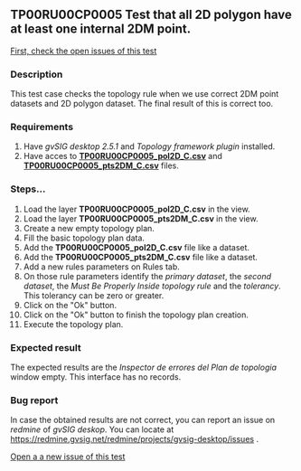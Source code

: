 ## TP00RU00CP0005 Test that all 2D polygon have at least one internal 2DM point. 

[First, check the open issues of this test](https://redmine.gvsig.net/redmine/projects/gvsig-desktop/issues?utf8=%E2%9C%93&set_filter=1&f%5B%5D=status_id&op%5Bstatus_id%5D=o&f%5B%5D=subject&op%5Bsubject%5D=%7E&v%5Bsubject%5D%5B%5D=TP00RU00CP0005&f%5B%5D&f%5B%5D=&c%5B%5D=tracker&c%5B%5D=status&c%5B%5D=priority&c%5B%5D=subject&c%5B%5D=assigned_to&c%5B%5D=updated_on&group_by=)

### Description

This test case checks the topology rule when we use correct 2DM point datasets and 2D polygon dataset. The final result of this is correct too.

### Requirements

1. Have *gvSIG desktop 2.5.1* and *Topology framework plugin* installed.
2. Have acces to [**TP00RU00CP0005_pol2D_C.csv**]() and [**TP00RU00CP0005_pts2DM_C.csv**]() files.

### Steps...

1. Load the layer **TP00RU00CP0005_pol2D_C.csv** in the view.
2. Load the layer **TP00RU00CP0005_pts2DM_C.csv** in the view.
3. Create a new empty topology plan.
4. Fill the basic topology plan data.
5. Add the **TP00RU00CP0005_pol2D_C.csv** file like a dataset.
6. Add the **TP00RU00CP0005_pts2DM_C.csv** file like a dataset.
7. Add a new rules parameters on Rules tab.
8. On those rule parameters identify the *primary dataset*, the *second dataset*, the *Must Be Properly Inside topology rule* and the *tolerancy*. This tolerancy can be zero or greater.
9. Click on the "Ok" button.
10. Click on the "Ok" button to finish the topology plan creation.
11. Execute the topology plan.

### Expected result

The expected results are the *Inspector de errores del Plan de topologia* window empty. This interface has no records.


### Bug report


In case the obtained results are not correct, you can report an issue on *redmine* of *gvSIG deskop*. You can locate at
https://redmine.gvsig.net/redmine/projects/gvsig-desktop/issues .

[Open a a new issue of this test](https://redmine.gvsig.net/redmine/projects/gvsig-desktop/issues/new?issue[subject]=TP00RU00CP0005+Test+that+all+2D+polygon+have+at+least+one+internal+2DM+point)